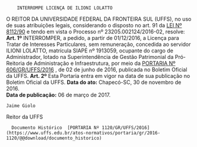         INTERROMPE LICENÇA DE ILIONI LOLATTO  

 O REITOR DA UNIVERSIDADE FEDERAL DA FRONTEIRA SUL (UFFS), no uso de suas atribuições legais, considerando o disposto no art. 91 da [LEI Nº 8112/90](http://www.planalto.gov.br/ccivil_03/leis/l8112cons.htm)  e tendo em vista o Processo nº 23205.002124/2016-02, resolve:   **Art. 1º** INTERROMPER, a pedido, a partir de 01/12/2016, a Licença para Tratar de Interesses Particulares, sem remuneração, concedida ao servidor ILIONI LOLATTO, matrícula SIAPE nº 1913059, ocupante do cargo de Administrador, lotado na Superintendência de Gestão Patrimonial da Pró-Reitoria de Administração e Infraestrutura, por meio da [PORTARIA Nº 606/GR/UFFS/2016](https://www.uffs.edu.br/atos-normativos/portaria/gr/2016-0606)  , de 02 de junho de 2016, publicada no Boletim Oficial da UFFS.   **Art. 2º** Esta Portaria entra em vigor na data de sua publicação no Boletim Oficial da UFFS.      **Data do ato:** Chapecó-SC, 30 de novembro de 2016.   
 **Data de publicação:**  06 de março de 2017. 

    Jaime Giolo   
 Reitor da UFFS 

      Documento Histórico  [PORTARIA Nº 1120/GR/UFFS/2016](https://www.uffs.edu.br/atos-normativos/portaria/gr/2016-1120/@@download/documento_historico)     
      